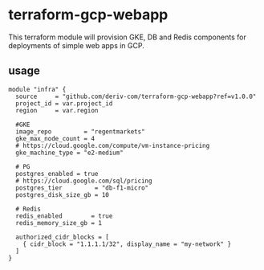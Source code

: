 # terraform-gcp-webapp
This terraform module will provision GKE, DB and Redis components for deployments of simple web apps in GCP.

## usage 


```hcl
module "infra" {
  source     = "github.com/deriv-com/terraform-gcp-webapp?ref=v1.0.0"
  project_id = var.project_id
  region     = var.region

  #GKE
  image_repo         = "regentmarkets"
  gke_max_node_count = 4
  # https://cloud.google.com/compute/vm-instance-pricing
  gke_machine_type = "e2-medium"

  # PG
  postgres_enabled = true
  # https://cloud.google.com/sql/pricing
  postgres_tier         = "db-f1-micro"
  postgres_disk_size_gb = 10

  # Redis
  redis_enabled        = true
  redis_memory_size_gb = 1

  authorized_cidr_blocks = [
    { cidr_block = "1.1.1.1/32", display_name = "my-network" }
  ]
}
```
